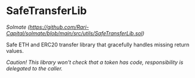 # SafeTransferLib

*Solmate (https://github.com/Rari-Capital/solmate/blob/main/src/utils/SafeTransferLib.sol)*



Safe ETH and ERC20 transfer library that gracefully handles missing return values.

*Caution! This library won&#39;t check that a token has code, responsibility is delegated to the caller.*



